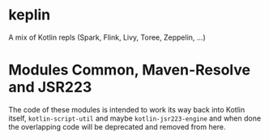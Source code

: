 # keplin

A mix of Kotlin repls (Spark, Flink, Livy, Toree, Zeppelin, ...)

# Modules Common, Maven-Resolve and JSR223

The code of these modules is intended to work its way back into Kotlin itself, `kotlin-script-util` and maybe
`kotlin-jsr223-engine` and when done the overlapping code will be deprecated and removed from here.

